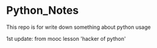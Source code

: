 # Python_Notes

This repo is for write down something about python usage


1st update: from mooc lesson 'hacker of python'